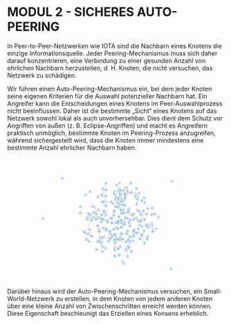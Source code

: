 # MODUL 2  - SICHERES AUTO-PEERING

In Peer-to-Peer-Netzwerken wie IOTA sind die Nachbarn eines Knotens die einzige Informationsquelle. Jeder Peering-Mechanismus muss sich daher darauf konzentrieren, eine Verbindung zu einer gesunden Anzahl von ehrlichen Nachbarn herzustellen, d. H. Knoten, die nicht versuchen, das Netzwerk zu schädigen.

Wir führen einen Auto-Peering-Mechanismus ein, bei dem jeder Knoten seine eigenen Kriterien für die Auswahl potenzieller Nachbarn hat. Ein Angreifer kann die Entscheidungen eines Knotens im Peer-Auswahlprozess nicht beeinflussen. Daher ist die bestimmte „Sicht“ eines Knotens auf das Netzwerk sowohl lokal als auch unvorhersehbar. Dies dient dem Schutz vor Angriffen von außen (z. B. Eclipse-Angriffen) und macht es Angreifern praktisch unmöglich, bestimmte Knoten im Peering-Prozess anzugreifen, während sichergestellt wird, dass die Knoten immer mindestens eine bestimmte Anzahl ehrlicher Nachbarn haben.

![04_2_auto_peering](https://github.com/einfachiota/coordicide/raw/master/assets/04_2_auto_peering.gif)

Darüber hinaus wird der Auto-Peering-Mechanismus versuchen, ein Small-World-Netzwerk zu erstellen, in dem Knoten von jedem anderen Knoten über eine kleine Anzahl von Zwischenschritten erreicht werden können. Diese Eigenschaft beschleunigt das Erziellen eines Konsens erheblich.